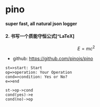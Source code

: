# pino

**super fast, all natural json logger**

#### 2. 书写一个质能守恒公式[^LaTeX]

$$E=mc^2$$


* github: https://github.com/pinojs/pino

```flow
st=>start: Start
op=>operation: Your Operation
cond=>condition: Yes or No?
e=>end

st->op->cond
cond(yes)->e
cond(no)->op
```
